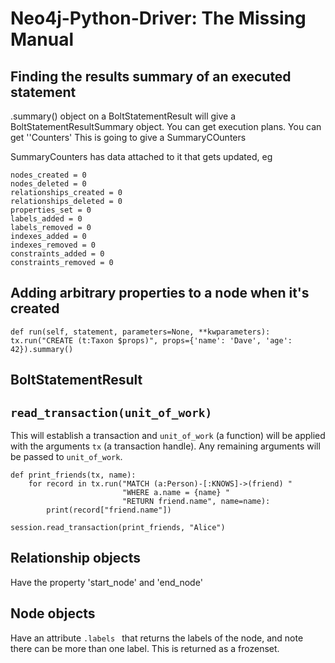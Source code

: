 # Neo4j-Python-Driver: The Missing Manual

## Finding the results summary of an executed statement

.summary() object on a BoltStatementResult will give a BoltStatementResultSummary
object.  You can get execution plans.  You can get ''Counters'  This is going
to give a SummaryCOunters

SummaryCounters has data attached to it that gets updated, eg

    nodes_created = 0
    nodes_deleted = 0
    relationships_created = 0
    relationships_deleted = 0
    properties_set = 0
    labels_added = 0
    labels_removed = 0
    indexes_added = 0
    indexes_removed = 0
    constraints_added = 0
    constraints_removed = 0


## Adding arbitrary properties to a node when it's created

    def run(self, statement, parameters=None, **kwparameters):
    tx.run("CREATE (t:Taxon $props)", props={'name': 'Dave', 'age': 42}).summary()

## BoltStatementResult

## `read_transaction(unit_of_work)`

This will establish a transaction and `unit_of_work` (a function) will be applied
with the arguments `tx` (a transaction handle).  Any remaining arguments will be
passed to `unit_of_work`.

    def print_friends(tx, name):
        for record in tx.run("MATCH (a:Person)-[:KNOWS]->(friend) "
                             "WHERE a.name = {name} "
                             "RETURN friend.name", name=name):
            print(record["friend.name"])

    session.read_transaction(print_friends, "Alice")

## Relationship objects

Have the property 'start_node' and 'end_node'

## Node objects

Have an attribute `.labels ` that returns the labels of the node, and note there
can be more than one label.  This is returned as a frozenset.
